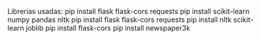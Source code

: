 Librerias usadas:
pip install flask flask-cors requests
pip install scikit-learn numpy pandas nltk
pip install flask flask-cors requests
pip install nltk scikit-learn joblib
pip install flask-cors
pip install newspaper3k
